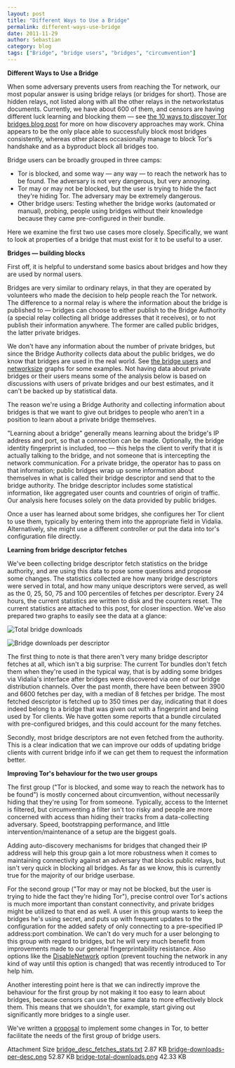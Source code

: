 ```yaml
---
layout: post
title: "Different Ways to Use a Bridge"
permalink: different-ways-use-bridge
date: 2011-11-29
author: Sebastian
category: blog
tags: ["Bridge", "bridge users", "bridges", "circumvention"]
---
```


 **Different Ways to Use a Bridge**

When some adversary prevents users from reaching the Tor network, our most popular answer is using bridge relays (or bridges for short). Those are hidden relays, not listed along with all the other relays in the networkstatus documents. Currently, we have about 600 of them, and censors are having different luck learning and blocking them — see [the 10 ways to discover Tor bridges blog post](https://blog.torproject.org/blog/research-problems-ten-ways-discover-tor-bridges) for more on how discovery approaches may work. China appears to be the only place able to successfully block most bridges consistently, whereas other places occasionally manage to block Tor's handshake and as a byproduct block all bridges too.

Bridge users can be broadly grouped in three camps:

- Tor is blocked, and some way — any way — to reach the network has to be found. The adversary is not very dangerous, but very annoying.
- Tor may or may not be blocked, but the user is trying to hide the fact they're hiding Tor. The adversary may be extremely dangerous.
- Other bridge users: Testing whether the bridge works (automated or manual), probing, people using bridges without their knowledge because they came pre-configured in their bundle.

Here we examine the first two use cases more closely. Specifically, we want to look at properties of a bridge that must exist for it to be useful to a user.

**Bridges — building blocks**

First off, it is helpful to understand some basics about bridges and how they are used by normal users.

Bridges are very similar to ordinary relays, in that they are operated by volunteers who made the decision to help people reach the Tor network. The difference to a normal relay is where the information about the bridge is published to — bridges can choose to either publish to the Bridge Authority (a special relay collecting all bridge addresses that it receives), or to not publish their information anywhere. The former are called public bridges, the latter private bridges.

We don't have any information about the number of private bridges, but since the Bridge Authority collects data about the public bridges, we do know that bridges are used in the real world. See [the bridge users](https://metrics.torproject.org/users.html#bridge-users) and [networksize](https://metrics.torproject.org/network.html#networksize) graphs for some examples. Not having data about private bridges or their users means some of the analysis below is based on discussions with users of private bridges and our best estimates, and it can't be backed up by statistical data.

The reason we're using a Bridge Authority and collecting information about bridges is that we want to give out bridges to people who aren't in a position to learn about a private bridge themselves.

"Learning about a bridge" generally means learning about the bridge's IP address and port, so that a connection can be made. Optionally, the bridge identity fingerprint is included, too — this helps the client to verify that it is actually talking to the bridge, and not someone that is intercepting the network communication. For a private bridge, the operator has to pass on that information; public bridges wrap up some information about themselves in what is called their bridge descriptor and send that to the bridge authority. The bridge descriptor includes some statistical information, like aggregated user counts and countries of origin of traffic. Our analysis here focuses solely on the data provided by public bridges.

Once a user has learned about some bridges, she configures her Tor client to use them, typically by entering them into the appropriate field in Vidalia. Alternatively, she might use a different controller or put the data into tor's configuration file directly.

**Learning from bridge descriptor fetches**

We've been collecting bridge descriptor fetch statistics on the bridge authority, and are using this data to pose some questions and propose some changes. The statistics collected are how many bridge descriptors were served in total, and how many unique descriptors were served, as well as the 0, 25, 50, 75 and 100 percentiles of fetches per descriptor. Every 24 hours, the current statistics are written to disk and the counters reset. The current statistics are attached to this post, for closer inspection. We've also prepared two graphs to easily see the data at a glance:

![Total bridge downloads](https://blog.torproject.org/files/bridge-total-downloads.png)

![Bridge downloads per descriptor](https://blog.torproject.org/files/bridge-downloads-per-desc.png)

The first thing to note is that there aren't very many bridge descriptor fetches at all, which isn't a big surprise: The current Tor bundles don't fetch them when they're used in the typical way, that is by adding some bridges via Vidalia's interface after bridges were discovered via one of our bridge distribution channels. Over the past month, there have been between 3900 and 6600 fetches per day, with a median of 8 fetches per bridge. The most fetched descriptor is fetched up to 350 times per day, indicating that it does indeed belong to a bridge that was given out with a fingerprint and being used by Tor clients. We have gotten some reports that a bundle circulated with pre-configured bridges, and this could account for the many fetches.

Secondly, most bridge descriptors are not even fetched from the authority. This is a clear indication that we can improve our odds of updating bridge clients with current bridge info if we can get them to request the information better.

**Improving Tor's behaviour for the two user groups**

The first group ("Tor is blocked, and some way to reach the network has to be found") is mostly concerned about circumvention, without necessarily hiding that they're using Tor from someone. Typically, access to the Internet is filtered, but circumventing a filter isn't too risky and people are more concerned with access than hiding their tracks from a data-collecting adversary. Speed, bootstrapping performance, and little intervention/maintenance of a setup are the biggest goals.

Adding auto-discovery mechanisms for bridges that changed their IP address will help this group gain a lot more robustness when it comes to maintaining connectivity against an adversary that blocks public relays, but isn't very quick in blocking all bridges. As far as we know, this is currently true for the majority of our bridge userbase.

For the second group ("Tor may or may not be blocked, but the user is trying to hide the fact they're hiding Tor"), precise control over Tor's actions is much more important than constant connectivity, and private bridges might be utilized to that end as well. A user in this group wants to keep the bridges he's using secret, and puts up with frequent updates to the configuration for the added safety of only connecting to a pre-specified IP address:port combination. We can't do very much for a user belonging to this group with regard to bridges, but he will very much benefit from improvements made to our general fingerprintability resistance. Also options like the [DisableNetwork](https://trac.torproject.org/projects/tor/ticket/3644) option (prevent touching the network in any kind of way until this option is changed) that was recently introduced to Tor help him.

Another interesting point here is that we can indirectly improve the behaviour for the first group by not making it too easy to learn about bridges, because censors can use the same data to more effectively block them. This means that we shouldn't, for example, start giving out significantly more bridges to a single user.

We've written a [proposal](https://lists.torproject.org/pipermail/tor-dev/2011-November/003097.html) to implement some changes in Tor, to better facilitate the needs of the first group of bridge users.

<thead><tr>
<th>Attachment</th>
<th>Size</th> </tr></thead><tbody>
 <tr class="odd">
<td><a href="https://blog.torproject.org/files/bridge_desc_fetches_stats.txt">bridge_desc_fetches_stats.txt</a></td>
<td>2.87 KB</td> </tr>
 <tr class="even">
<td><a href="https://blog.torproject.org/files/bridge-downloads-per-desc.png">bridge-downloads-per-desc.png</a></td>
<td>52.87 KB</td> </tr>
 <tr class="odd">
<td><a href="https://blog.torproject.org/files/bridge-total-downloads.png">bridge-total-downloads.png</a></td>
<td>42.33 KB</td> </tr>
</tbody>

